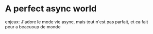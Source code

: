 # A perfect async world


enjeux: J'adore le mode vie async, mais tout n'est pas parfait,
et ca fait peur a beacuoup de monde

##



##
